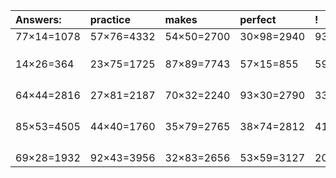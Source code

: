 | Answers: | practice | makes | perfect | ! |
| :--- | :--- | :--- | :--- | :--- |
| 77×14=1078 | 57×76=4332 | 54×50=2700 | 30×98=2940 | 93×73=6789 | 
|   |   |   |   |   | 
|   |   |   |   |   | 
|   |   |   |   |   | 
| 14×26=364 | 23×75=1725 | 87×89=7743 | 57×15=855 | 59×16=944 | 
|   |   |   |   |   | 
|   |   |   |   |   | 
|   |   |   |   |   | 
|   |   |   |   |   | 
| 64×44=2816 | 27×81=2187 | 70×32=2240 | 93×30=2790 | 33×31=1023 | 
|   |   |   |   |   | 
|   |   |   |   |   | 
|   |   |   |   |   | 
|   |   |   |   |   | 
| 85×53=4505 | 44×40=1760 | 35×79=2765 | 38×74=2812 | 41×73=2993 | 
|   |   |   |   |   | 
|   |   |   |   |   | 
|   |   |   |   |   | 
|   |   |   |   |   | 
| 69×28=1932 | 92×43=3956 | 32×83=2656 | 53×59=3127 | 20×46=920 | 
